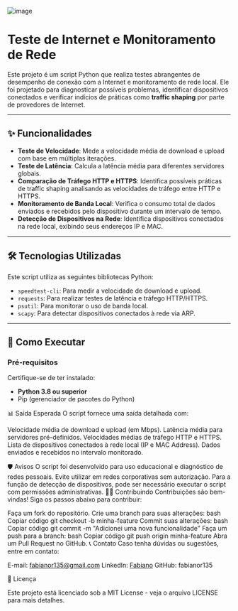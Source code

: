 
![image](https://github.com/user-attachments/assets/017b9994-aa60-407e-bbf3-d26be676cc3f)

# Teste de Internet e Monitoramento de Rede

Este projeto é um script Python que realiza testes abrangentes de desempenho de conexão com a Internet e monitoramento de rede local. Ele foi projetado para diagnosticar possíveis problemas, identificar dispositivos conectados e verificar indícios de práticas como **traffic shaping** por parte de provedores de Internet.

---

## ✨ Funcionalidades

- **Teste de Velocidade**: Mede a velocidade média de download e upload com base em múltiplas iterações.
- **Teste de Latência**: Calcula a latência média para diferentes servidores globais.
- **Comparação de Tráfego HTTP e HTTPS**: Identifica possíveis práticas de traffic shaping analisando as velocidades de tráfego entre HTTP e HTTPS.
- **Monitoramento de Banda Local**: Verifica o consumo total de dados enviados e recebidos pelo dispositivo durante um intervalo de tempo.
- **Detecção de Dispositivos na Rede**: Identifica dispositivos conectados na rede local, exibindo seus endereços IP e MAC.

---

## 🛠️ Tecnologias Utilizadas

Este script utiliza as seguintes bibliotecas Python:

- `speedtest-cli`: Para medir a velocidade de download e upload.
- `requests`: Para realizar testes de latência e tráfego HTTP/HTTPS.
- `psutil`: Para monitorar o uso de banda local.
- `scapy`: Para detectar dispositivos conectados à rede via ARP.

---

## 🚀 Como Executar

### Pré-requisitos
Certifique-se de ter instalado:
- **Python 3.8 ou superior**
- Pip (gerenciador de pacotes do Python)


📊 Saída Esperada
O script fornece uma saída detalhada com:

Velocidade média de download e upload (em Mbps).
Latência média para servidores pré-definidos.
Velocidades médias de tráfego HTTP e HTTPS.
Lista de dispositivos conectados à rede local (IP e MAC Address).
Dados enviados e recebidos no intervalo monitorado.

🛡️ Avisos
O script foi desenvolvido para uso educacional e diagnóstico de redes pessoais. Evite utilizar em redes corporativas sem autorização.
Para a função de detecção de dispositivos, pode ser necessário executar o script com permissões administrativas.
🧑‍💻 Contribuindo
Contribuições são bem-vindas! Siga os passos abaixo para contribuir:

Faça um fork do repositório.
Crie uma branch para suas alterações:
bash
Copiar código
git checkout -b minha-feature
Commit suas alterações:
bash
Copiar código
git commit -m "Adicionei uma nova funcionalidade"
Faça um push para a branch:
bash
Copiar código
git push origin minha-feature
Abra um Pull Request no GitHub.
📞 Contato
Caso tenha dúvidas ou sugestões, entre em contato:

E-mail: fabianor135@gmail.com
LinkedIn: [Fabiano](https://www.linkedin.com/in/fabiano-rodrigues-leite-820855179/)
GitHub: fabianor135

📝 Licença

Este projeto está licenciado sob a MIT License - veja o arquivo LICENSE para mais detalhes.






